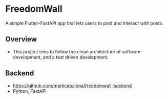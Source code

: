 # FreedomWall

A simple Flutter-FastAPI app that lets users to post and interact with posts.

## Overview

- This project tries to follow the clean architecture of software development, and a test driven development.


## Backend

- https://github.com/markcabalona/freedomwall-backend
- Python, FastAPI
 

